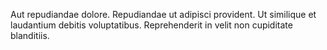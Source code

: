 Aut repudiandae dolore. Repudiandae ut adipisci provident. Ut similique et laudantium debitis voluptatibus. Reprehenderit in velit non cupiditate blanditiis.
